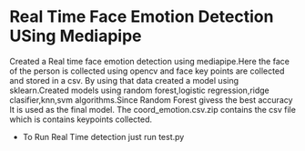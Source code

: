 <h1>Real Time Face Emotion Detection USing Mediapipe</h1>

Created a Real time face emotion detection using mediapipe.Here the face of the person is collected using opencv and face key points are collected and stored in a csv.
By using that data created a model using sklearn.Created models using random forest,logistic regression,ridge clasifier,knn,svm algorithms.Since Random Forest givess the best 
accuracy It is used as the final model.
The coord_emotion.csv.zip contains the csv file which is contains keypoints collected. 
<ul>
<li>To Run Real Time detection just run test.py </li>
</ul>
